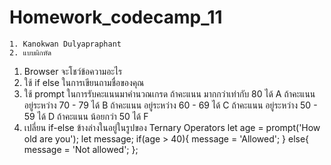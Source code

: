 # Homework_codecamp_11
    1. Kanokwan Dulyapraphant
    2. แบบผิกหัด
1. Browser จะโชว์ข้อความอะไร
2. ใช้ if else ในการเขียนถามชื่อของคุณ
3. ใช้ prompt ในการรับคะแนนมาคำนวณเกรด
    ถ้าคะแนน มากกว่าเท่ากับ 80 ได้ A
    ถ้าคะแนน อยู่ระหว่าง 70 - 79 ได้ B
    ถ้าคะแนน อยู่ระหว่าง 60 - 69 ได้ C
    ถ้าคะแนน อยู่ระหว่าง 50 - 59 ได้ D
    ถ้าคะแนน น้อยกว่า 50 ได้ F
4. เปลี่ยน if-else ข้างล่างในอยู่ในรูปของ Ternary Operators
    let age = prompt('How old are you');
    let message;
    if(age > 40){
        message = 'Allowed';
    } else{
        message = 'Not allowed';
    };